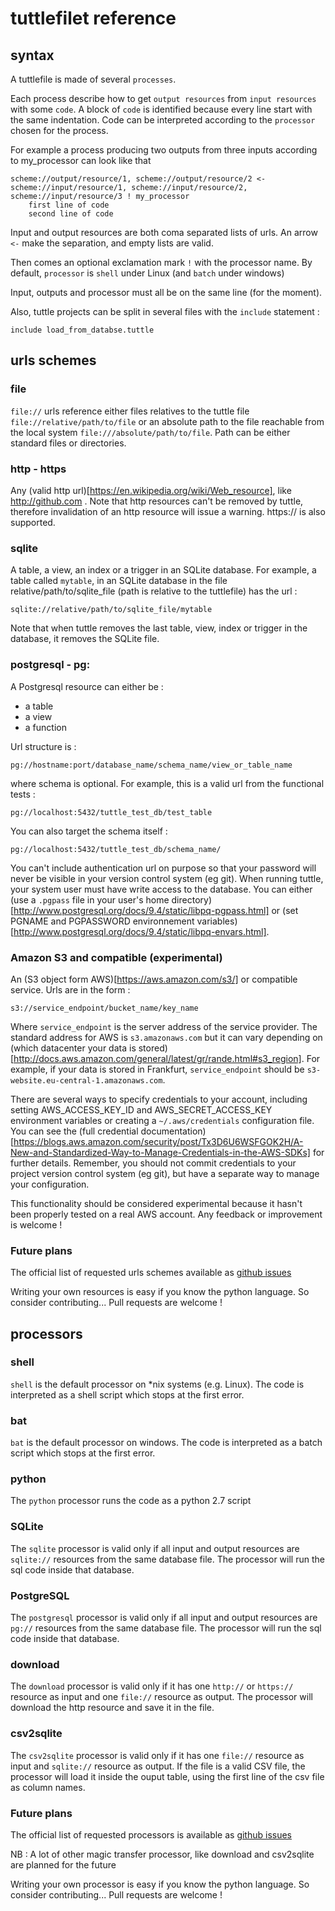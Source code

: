 # tuttlefilet reference

## syntax
A tuttlefile is made of several ``processes``.

Each process describe how to get ``output resources`` from ``input resources`` with some ``code``. A block of ``code``
is identified because every line start with the same indentation. Code can be interpreted
according to the ``processor`` chosen for the process.

For example a process producing two outputs from three inputs according to my_processor can look like that

```
scheme://output/resource/1, scheme://output/resource/2 <- scheme://input/resource/1, scheme://input/resource/2, scheme://input/resource/3 ! my_processor
    first line of code
    second line of code
```

Input and output resources are both coma separated lists of urls. An arrow ``<-`` make the separation, and empty lists
are valid.

Then comes an optional exclamation mark ``!`` with the processor name. By default, ``processor`` is ``shell`` under Linux
(and ``batch`` under windows)

Input, outputs and processor must all be on the same line (for the moment).

Also, tuttle projects can be split in several files with the ``include`` statement :

```
include load_from_databse.tuttle
```

## urls schemes

### file
``file://`` urls reference either files relatives to the tuttle file ``file://relative/path/to/file`` or an absolute path to
the file reachable from the local system ``file:///absolute/path/to/file``. Path can be either standard files or
directories.

### http - https
Any (valid http url)[https://en.wikipedia.org/wiki/Web_resource], like http://github.com . Note that http resources can't be removed by tuttle, therefore invalidation of an http
resource will issue a warning. https:// is also supported.

### sqlite
A table, a view, an index or a trigger in an SQLite database. For example, a table called ``mytable``, in an SQLite
database in the file relative/path/to/sqlite_file (path is relative to the tuttlefile) has the url :
```
sqlite://relative/path/to/sqlite_file/mytable
```

Note that when tuttle removes the last table, view, index or trigger in the database, it removes the SQLite file.

### postgresql - pg:
A Postgresql resource can either be :
* a table
* a view
* a function

Url structure is :
```
pg://hostname:port/database_name/schema_name/view_or_table_name
```
where schema is optional. For example, this is a valid url from the functional tests :
```
pg://localhost:5432/tuttle_test_db/test_table
```

You can also target the schema itself :
```
pg://localhost:5432/tuttle_test_db/schema_name/
```

You can't include authentication url on purpose so that your password will never
be visible in your version control system (eg git). When running tuttle, your system user must have write access to the
database. You can either (use a ``.pgpass`` file in your user's home directory)[http://www.postgresql.org/docs/9.4/static/libpq-pgpass.html]
or (set PGNAME and PGPASSWORD environnement variables)[http://www.postgresql.org/docs/9.4/static/libpq-envars.html].

### Amazon S3 and compatible (experimental)
An (S3 object form AWS)[https://aws.amazon.com/s3/] or compatible service. Urls are in the form :
```
s3://service_endpoint/bucket_name/key_name
```
Where ``service_endpoint`` is the server address of the service provider. The standard address for AWS is ``s3.amazonaws.com`` but
it can vary depending on (which datacenter your data is stored)[http://docs.aws.amazon.com/general/latest/gr/rande.html#s3_region]. For example,
if your data is stored in Frankfurt, ``service_endpoint`` should be ``s3-website.eu-central-1.amazonaws.com``.


There are several ways to specify credentials to your account, including setting AWS_ACCESS_KEY_ID and AWS_SECRET_ACCESS_KEY environment
variables or creating a ``~/.aws/credentials`` configuration file. You can see the (full credential documentation)[https://blogs.aws.amazon.com/security/post/Tx3D6U6WSFGOK2H/A-New-and-Standardized-Way-to-Manage-Credentials-in-the-AWS-SDKs]
for further details. Remember, you should not commit credentials to your project version control system (eg git), but have a separate way to manage your configuration.


This functionality should be considered experimental because it hasn't been properly tested on a real AWS account. Any feedback or improvement is welcome !

### Future plans
The official list of requested urls schemes available as [github issues](https://github.com/lexman/tuttle/issues?q=is%3Aopen+is%3Aissue+label%3Aprocessor)

Writing your own resources is easy if you know the python language. So consider contributing... Pull requests are
welcome !


## processors

### shell
``shell`` is the default processor on *nix systems (e.g. Linux). The code is interpreted as a shell script which stops at
the first error.

### bat
``bat`` is the default processor on windows. The code is interpreted as a batch script which stops at the first error.

### python
The ``python`` processor runs the code as a python 2.7 script

### SQLite
The ``sqlite`` processor is valid only if all input and output resources are ``sqlite://`` resources from the same
database file. The processor will run the sql code inside that database.

### PostgreSQL
The ``postgresql`` processor is valid only if all input and output resources are ``pg://`` resources from the same
database file. The processor will run the sql code inside that database.

### download
The ``download`` processor is valid only if it has one ``http://`` or ``https://`` resource as input and one ``file://``
resource as output. The processor will download the http resource and save it in the file.

### csv2sqlite
The ``csv2sqlite`` processor is valid only if it has one ``file://`` resource as input and ``sqlite://`` resource as
output. If the file is a valid CSV file, the processor will load it inside the ouput table, using the first line of
 the csv file as column names.

### Future plans
The official list of requested processors is available as [github issues](https://github.com/lexman/tuttle/issues?q=is%3Aopen+is%3Aissue+label%3Aprocessor)

NB : A lot of other magic transfer processor, like download and csv2sqlite are planned for the future

Writing your own processor is easy if you know the python language. So consider contributing... Pull requests are
welcome !
